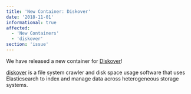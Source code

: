 ```yaml
---
title: 'New Container: Diskover'
date: '2018-11-01'
informational: true
affected:
  - 'New Containers'
  - 'diskover'
section: 'issue'
---
```

We have released a new container for [Diskover](https://github.com/linuxserver/docker-diskover)!

[diskover](https://github.com/shirosaidev/diskover) is a file system crawler and disk space usage software that uses Elasticsearch to index and manage data across heterogeneous storage systems.